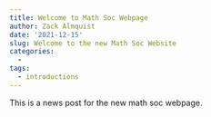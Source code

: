 ```yaml
---
title: Welcome to Math Soc Webpage
author: Zack Almquist
date: '2021-12-15'
slug: Welcome to the new Math Soc Website
categories:
  - 
tags:
  - introductions
---
```


This is a news post for the new math soc webpage.


